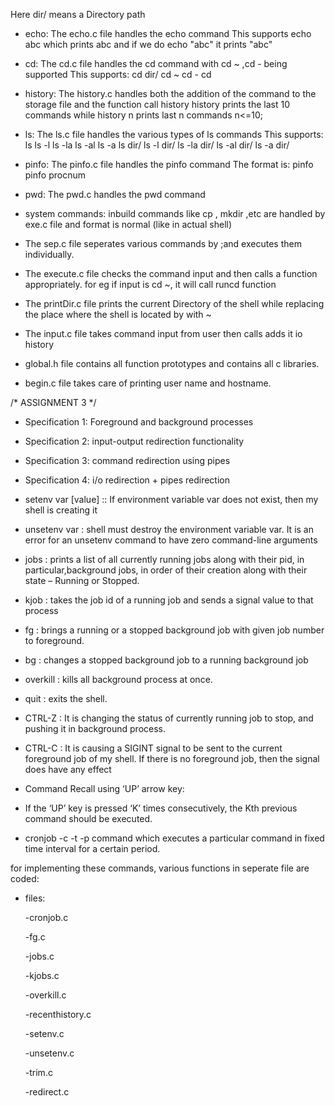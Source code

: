 Here dir/ means a Directory path
- echo:
    The echo.c file handles the echo command
    This supports echo abc which prints abc and if we do echo "abc" it prints "abc"

- cd:
    The cd.c file handles the cd command with cd ~ ,cd - being supported
    This supports:
        cd dir/
        cd ~
        cd -
        cd

- history:
    The history.c handles both the addition of the command to the storage file and the function call history
    history prints the last 10 commands while history n prints last n commands n<=10;

- ls:
    The ls.c file handles the various types of ls commands
    This supports:
        ls
        ls -l
        ls -la
        ls -al
        ls -a
        ls dir/
        ls -l dir/
        ls -la dir/
        ls -al dir/
        ls -a dir/


- pinfo:
    The pinfo.c file handles the pinfo command
    The format is:
        pinfo
        pinfo procnum
- pwd:
    The pwd.c handles the pwd command


- system commands:
    inbuild commands like cp , mkdir ,etc are handled by exe.c file and format is normal (like in actual shell)

- The sep.c file seperates various commands by ;and executes them individually.

- The execute.c file checks the command input and then calls a function appropriately. for eg if input is cd ~,  it will call runcd function

- The printDir.c file prints the current Directory of the shell while replacing the place where the shell is located by with ~

- The input.c file takes command input from user then calls adds it io history

- global.h file contains all function prototypes and contains all c libraries.

- begin.c file takes care of printing user name and hostname.


/*  ASSIGNMENT 3 */
- Specification 1: Foreground and background processes

- Specification 2:  input-output redirection functionality

- Specification 3:  command redirection using pipes

- Specification 4:  i/o redirection + pipes redirection

- setenv var [value] :: If environment variable var does not exist, then my shell is creating it

- unsetenv var : shell must destroy the environment variable var. It is an error for an unsetenv command to have zero command-line arguments

- jobs : prints a list of all currently running jobs along with their pid, in particular,background jobs, in order of their creation along with their state – Running or Stopped.

- kjob <jobNumber> <signalNumber> : takes the job id of a running job and
  sends a signal value to that process

- fg <jobNumber> : brings a running or a stopped background job with given job
  number to foreground.


- bg <jobNumber> : changes a stopped background job to a running background job

- overkill : kills all background process at once.

- quit : exits the shell.

- CTRL-Z : It is changing the status of currently running job to stop, and pushing it in background process.

- CTRL-C : It is causing a SIGINT signal to be sent to the current foreground job of my shell. If there is no foreground job, then the signal does have any effect

- Command Recall using ‘UP’ arrow key:
- If the ‘UP’ key is pressed ‘K’ times consecutively, the Kth previous command should be executed.

- cronjob -c <command> -t <time> -p <period> command which executes a particular command in fixed  time interval for a certain period.



for implementing these commands, various functions in seperate file are coded:

- files:

    -cronjob.c             
 
    -fg.c

    -jobs.c

    -kjobs.c

    -overkill.c

    -recenthistory.c

    -setenv.c

    -unsetenv.c

    -trim.c

    -redirect.c
